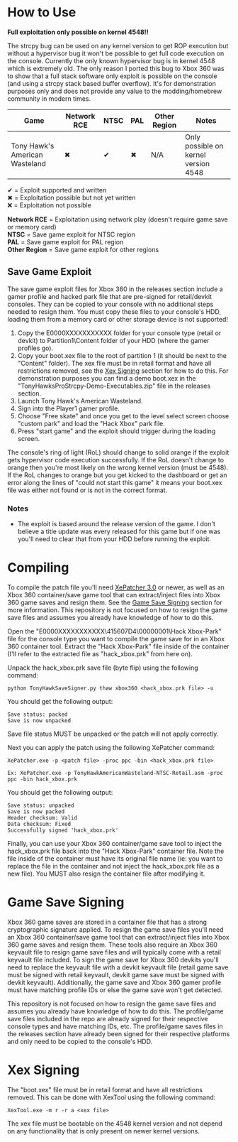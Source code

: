 # How to Use
**Full exploitation only possible on kernel 4548!!** 

The strcpy bug can be used on any kernel version to get ROP execution but without a hypervisor bug it won't be possible to get full code execution on the console. Currently the only known hypervisor bug is in kernel 4548 which is extremely old. The only reason I ported this bug to Xbox 360 was to show that a full stack software only exploit is possible on the console (and using a strcpy stack based buffer overflow). It's for demonstration purposes only and does not provide any value to the modding/homebrew community in modern times.

| Game | Network RCE | NTSC | PAL | Other Region | Notes |
| --- | --- | --- | --- | --- | --- |
| Tony Hawk's American Wasteland | ✖ | ✔ | ✖ | N/A | Only possible on kernel version 4548 |

✔ = Exploit supported and written  
✖ = Exploitation possible but not yet written  
❌ = Exploitation not possible

**Network RCE** = Exploitation using network play (doesn't require game save or memory card)  
**NTSC** = Save game exploit for NTSC region  
**PAL** = Save game exploit for PAL region  
**Other Region** = Save game exploit for other regions

## Save Game Exploit
The save game exploit files for Xbox 360 in the releases section include a gamer profile and hacked park file that are pre-signed for retail/devkit consoles. They can be copied to your console with no additional steps needed to resign them. You must copy these files to your console's HDD, loading them from a memory card or other storage device is not supported!

1. Copy the E0000XXXXXXXXXXX folder for your console type (retail or devkit) to Partition1\Content folder of your HDD (where the gamer profiles go).
2. Copy your boot.xex file to the root of partition 1 (it should be next to the "Content" folder). The xex file must be in retail format and have all restrictions removed, see the [Xex Signing](#xex-signing) section for how to do this. For demonstration purposes you can find a demo boot.xex in the "TonyHawksProStrcpy-Demo-Executables.zip" file in the releases section.
3. Launch Tony Hawk's American Wasteland.
4. Sign into the Player1 gamer profile.
5. Choose "Free skate" and once you get to the level select screen choose "custom park" and load the "Hack Xbox" park file.
6. Press "start game" and the exploit should trigger during the loading screen.

The console's ring of light (RoL) should change to solid orange if the exploit gets hypervisor code execution successfully. If the RoL doesn't change to orange then you're most likely on the wrong kernel version (must be 4548). If the RoL changes to orange but you get kicked to the dashboard or get an error along the lines of "could not start this game" it means your boot.xex file was either not found or is not in the correct format.

### Notes
- The exploit is based around the release version of the game. I don't believe a title update was every released for this game but if one was you'll need to clear that from your HDD before running the exploit.

# Compiling
To compile the patch file you'll need [XePatcher 3.0](http://icode4.coffee/files/XePatcher_3.0.zip) or newer, as well as an Xbox 360 container/save game tool that can extract/inject files into Xbox 360 game saves and resign them. See the [Game Save Signing](#game-save-signing) section for more information. This repository is not focused on how to resign the game save files and assumes you already have knowledge of how to do this.

Open the "E0000XXXXXXXXXXX\415607D4\00000001\Hack Xbox-Park" file for the console type you want to compile the game save for in an Xbox 360 container tool. Extract the "Hack Xbox-Park" file inside of the container (I'll refer to the extracted file as "hack_xbox.prk" from here on).

Unpack the hack_xbox.prk save file (byte flip) using the following command:
```
python TonyHawkSaveSigner.py thaw xbox360 <hack_xbox.prk file> -u
```

You should get the following output:
```
Save status: packed
Save is now unpacked
```

Save file status MUST be unpacked or the patch will not apply correctly.

Next you can apply the patch using the following XePatcher command:
```
XePatcher.exe -p <patch file> -proc ppc -bin <hack_xbox.prk file>

Ex: XePatcher.exe -p TonyHawkAmericanWasteland-NTSC-Retail.asm -proc ppc -bin hack_xbox.prk
```

You should get the following output:
```
Save status: unpacked
Save is now packed
Header checksum: Valid
Data checksum: Fixed
Successfully signed 'hack_xbox.prk'
```

Finally, you can use your Xbox 360 container/game save tool to inject the hack_xbox.prk file back into the "Hack Xbox-Park" container file. Note the file inside of the container must have its original file name (ie: you want to replace the file in the container and not inject the hack_xbox.prk file as a new file). You MUST also resign the container file after modifying it.

# Game Save Signing
Xbox 360 game saves are stored in a container file that has a strong cryptographic signature applied. To resign the game save files you'll need an Xbox 360 container/save game tool that can extract/inject files into Xbox 360 game saves and resign them. These tools also require an Xbox 360 keyvault file to resign game save files and will typically come with a retail keyvault file included. To sign the game save for Xbox 360 devkits you'll need to replace the keyvault file with a devkit keyvault file (retail game save must be signed with retail keyvault, devkit game save must be signed with devkit keyvault). Additionally, the game save and Xbox 360 gamer profile must have matching profile IDs or else the game save won't get detected.

This repository is not focused on how to resign the game save files and assumes you already have knowledge of how to do this. The profile/game save files included in the repo are already signed for their respective console types and have matching IDs, etc. The profile/game saves files in the releases section have already been signed for their respective platforms and only need to be copied to the console's HDD.

# Xex Signing
The "boot.xex" file must be in retail format and have all restrictions removed. This can be done with XexTool using the following command:
```
XexTool.exe -m r -r a <xex file>
```

The xex file must be bootable on the 4548 kernel version and not depend on any functionality that is only present on newer kernel versions.
